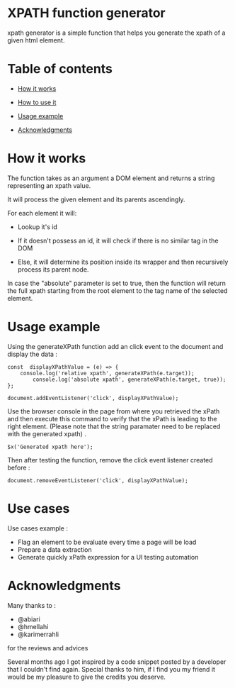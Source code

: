 # XPATH function generator

xpath generator is a simple function that helps you generate the xpath of a given html element.
  

# Table of contents

- [How it works](#how-it-works)

- [How to use it](#how-to-use-it)

- [Usage example](#usage-example)

- [Acknowledgments](#acknowledgments)

# How it works

  

The function takes as an argument a DOM element and returns a string representing an xpath value.

  

It will process the given element and its parents ascendingly.

  

For each element it will:

  

* Lookup it's id

* If it doesn't possess an id, it will check if there is no similar tag in the DOM

* Else, it will determine its position inside its wrapper and then recursively process its parent node.

  
In case the "absolute" parameter is set to true, then the function will return the full xpath starting from the root element to the tag name of the selected element.


# Usage example

Using the generateXPath function add an click event to the document and display the data :

    const  displayXPathValue = (e) => {
	    console.log('relative xpath', generateXPath(e.target));
      	    console.log('absolute xpath', generateXPath(e.target, true));
    };
   
    document.addEventListener('click', displayXPathValue);

Use the browser console in the page from where you retrieved the xPath and  then execute this command to verify that the xPath is leading to the right element. (Please note that the string paramater need to be replaced with the generated xpath) .

    $x('Generated xpath here');

  Then after testing the function, remove the click event listener created before :
  

    document.removeEventListener('click', displayXPathValue);

  

# Use cases

  Use cases example :
  

 - Flag an element to be evaluate every time a page will be load
 - Prepare a data extraction
 - Generate quickly  xPath expression for a UI testing automation

  

# Acknowledgments

Many thanks to :

 - @abiari
 - @hmellahi
 - @karimerrahli

for the reviews and advices

Several months ago I got inspired by a code snippet posted by a developer that I couldn't find again.
Special thanks to him, if I find you my friend it would be my pleasure to give the credits you deserve.

